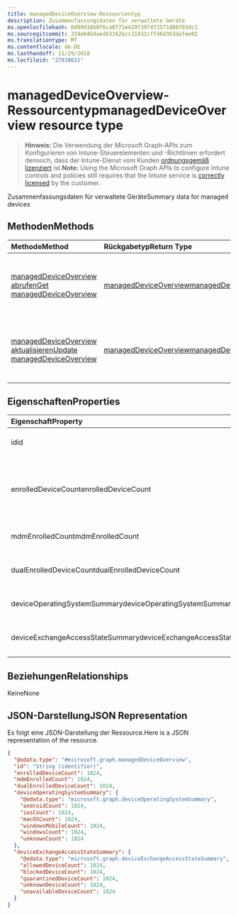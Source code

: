 ```yaml
---
title: managedDeviceOverview-Ressourcentyp
description: Zusammenfassungsdaten für verwaltete Geräte
ms.openlocfilehash: 0d99d16b8f6ca8f71e419f39f473571d80703dc1
ms.sourcegitcommit: 334e84b4aed63162bcc31831cffd6d363dafee02
ms.translationtype: MT
ms.contentlocale: de-DE
ms.lasthandoff: 11/29/2018
ms.locfileid: "27018631"
---
```

# <a name="manageddeviceoverview-resource-type"></a><span data-ttu-id="31afa-103">managedDeviceOverview-Ressourcentyp</span><span class="sxs-lookup"><span data-stu-id="31afa-103">managedDeviceOverview resource type</span></span>

> <span data-ttu-id="31afa-104">**Hinweis:** Die Verwendung der Microsoft Graph-APIs zum Konfigurieren von Intune-Steuerelementen und -Richtlinien erfordert dennoch, dass der Intune-Dienst vom Kunden [ordnungsgemäß lizenziert](https://go.microsoft.com/fwlink/?linkid=839381) ist.</span><span class="sxs-lookup"><span data-stu-id="31afa-104">**Note:** Using the Microsoft Graph APIs to configure Intune controls and policies still requires that the Intune service is [correctly licensed](https://go.microsoft.com/fwlink/?linkid=839381) by the customer.</span></span>

<span data-ttu-id="31afa-105">Zusammenfassungsdaten für verwaltete Geräte</span><span class="sxs-lookup"><span data-stu-id="31afa-105">Summary data for managed devices</span></span>
## <a name="methods"></a><span data-ttu-id="31afa-106">Methoden</span><span class="sxs-lookup"><span data-stu-id="31afa-106">Methods</span></span>
|<span data-ttu-id="31afa-107">Methode</span><span class="sxs-lookup"><span data-stu-id="31afa-107">Method</span></span>|<span data-ttu-id="31afa-108">Rückgabetyp</span><span class="sxs-lookup"><span data-stu-id="31afa-108">Return Type</span></span>|<span data-ttu-id="31afa-109">Beschreibung</span><span class="sxs-lookup"><span data-stu-id="31afa-109">Description</span></span>|
|:---|:---|:---|
|[<span data-ttu-id="31afa-110">managedDeviceOverview abrufen</span><span class="sxs-lookup"><span data-stu-id="31afa-110">Get managedDeviceOverview</span></span>](../api/intune-devices-manageddeviceoverview-get.md)|[<span data-ttu-id="31afa-111">managedDeviceOverview</span><span class="sxs-lookup"><span data-stu-id="31afa-111">managedDeviceOverview</span></span>](../resources/intune-devices-manageddeviceoverview.md)|<span data-ttu-id="31afa-112">Lesen von Eigenschaften und Beziehungen des [managedDeviceOverview](../resources/intune-devices-manageddeviceoverview.md)-Objekts.</span><span class="sxs-lookup"><span data-stu-id="31afa-112">Read properties and relationships of the [managedDeviceOverview](../resources/intune-devices-manageddeviceoverview.md) object.</span></span>|
|[<span data-ttu-id="31afa-113">managedDeviceOverview aktualisieren</span><span class="sxs-lookup"><span data-stu-id="31afa-113">Update managedDeviceOverview</span></span>](../api/intune-devices-manageddeviceoverview-update.md)|[<span data-ttu-id="31afa-114">managedDeviceOverview</span><span class="sxs-lookup"><span data-stu-id="31afa-114">managedDeviceOverview</span></span>](../resources/intune-devices-manageddeviceoverview.md)|<span data-ttu-id="31afa-115">Aktualisieren der Eigenschaften eines [managedDeviceOverview](../resources/intune-devices-manageddeviceoverview.md)-Objekts.</span><span class="sxs-lookup"><span data-stu-id="31afa-115">Update the properties of a [managedDeviceOverview](../resources/intune-devices-manageddeviceoverview.md) object.</span></span>|

## <a name="properties"></a><span data-ttu-id="31afa-116">Eigenschaften</span><span class="sxs-lookup"><span data-stu-id="31afa-116">Properties</span></span>
|<span data-ttu-id="31afa-117">Eigenschaft</span><span class="sxs-lookup"><span data-stu-id="31afa-117">Property</span></span>|<span data-ttu-id="31afa-118">Typ</span><span class="sxs-lookup"><span data-stu-id="31afa-118">Type</span></span>|<span data-ttu-id="31afa-119">Beschreibung</span><span class="sxs-lookup"><span data-stu-id="31afa-119">Description</span></span>|
|:---|:---|:---|
|<span data-ttu-id="31afa-120">id</span><span class="sxs-lookup"><span data-stu-id="31afa-120">id</span></span>|<span data-ttu-id="31afa-121">String</span><span class="sxs-lookup"><span data-stu-id="31afa-121">String</span></span>|<span data-ttu-id="31afa-122">Eindeutiger Bezeichner für die Zusammenfassung</span><span class="sxs-lookup"><span data-stu-id="31afa-122">Unique Identifier for the summary</span></span>|
|<span data-ttu-id="31afa-123">enrolledDeviceCount</span><span class="sxs-lookup"><span data-stu-id="31afa-123">enrolledDeviceCount</span></span>|<span data-ttu-id="31afa-124">Int32</span><span class="sxs-lookup"><span data-stu-id="31afa-124">Int32</span></span>|<span data-ttu-id="31afa-125">Gesamtanzahl von registrierten Geräten.</span><span class="sxs-lookup"><span data-stu-id="31afa-125">Total enrolled device count.</span></span> <span data-ttu-id="31afa-126">Über den Intune-PC-Agent verwaltete Geräte sind nicht enthalten.</span><span class="sxs-lookup"><span data-stu-id="31afa-126">Does not include PC devices managed via Intune PC Agent</span></span>|
|<span data-ttu-id="31afa-127">mdmEnrolledCount</span><span class="sxs-lookup"><span data-stu-id="31afa-127">mdmEnrolledCount</span></span>|<span data-ttu-id="31afa-128">Int32</span><span class="sxs-lookup"><span data-stu-id="31afa-128">Int32</span></span>|<span data-ttu-id="31afa-129">Anzahl von in MDM registrierten Geräten</span><span class="sxs-lookup"><span data-stu-id="31afa-129">The number of devices enrolled in MDM</span></span>|
|<span data-ttu-id="31afa-130">dualEnrolledDeviceCount</span><span class="sxs-lookup"><span data-stu-id="31afa-130">dualEnrolledDeviceCount</span></span>|<span data-ttu-id="31afa-131">Int32</span><span class="sxs-lookup"><span data-stu-id="31afa-131">Int32</span></span>|<span data-ttu-id="31afa-132">Anzahl von Geräten, die in MDM und EAS registriert sind</span><span class="sxs-lookup"><span data-stu-id="31afa-132">The number of devices enrolled in both MDM and EAS</span></span>|
|<span data-ttu-id="31afa-133">deviceOperatingSystemSummary</span><span class="sxs-lookup"><span data-stu-id="31afa-133">deviceOperatingSystemSummary</span></span>|[<span data-ttu-id="31afa-134">deviceOperatingSystemSummary</span><span class="sxs-lookup"><span data-stu-id="31afa-134">deviceOperatingSystemSummary</span></span>](../resources/intune-devices-deviceoperatingsystemsummary.md)|<span data-ttu-id="31afa-135">Betriebssystemzusammenfassung für das Gerät</span><span class="sxs-lookup"><span data-stu-id="31afa-135">Device operating system summary.</span></span>|
|<span data-ttu-id="31afa-136">deviceExchangeAccessStateSummary</span><span class="sxs-lookup"><span data-stu-id="31afa-136">deviceExchangeAccessStateSummary</span></span>|[<span data-ttu-id="31afa-137">deviceExchangeAccessStateSummary</span><span class="sxs-lookup"><span data-stu-id="31afa-137">deviceExchangeAccessStateSummary</span></span>](../resources/intune-devices-deviceexchangeaccessstatesummary.md)|<span data-ttu-id="31afa-138">Verteilung des Exchange-Zugriffsstatus in Intune</span><span class="sxs-lookup"><span data-stu-id="31afa-138">Distribution of Exchange Access State in Intune</span></span>|

## <a name="relationships"></a><span data-ttu-id="31afa-139">Beziehungen</span><span class="sxs-lookup"><span data-stu-id="31afa-139">Relationships</span></span>
<span data-ttu-id="31afa-140">Keine</span><span class="sxs-lookup"><span data-stu-id="31afa-140">None</span></span>
## <a name="json-representation"></a><span data-ttu-id="31afa-141">JSON-Darstellung</span><span class="sxs-lookup"><span data-stu-id="31afa-141">JSON Representation</span></span>
<span data-ttu-id="31afa-142">Es folgt eine JSON-Darstellung der Ressource.</span><span class="sxs-lookup"><span data-stu-id="31afa-142">Here is a JSON representation of the resource.</span></span>
<!-- {
  "blockType": "resource",
  "keyProperty": "id",
  "@odata.type": "microsoft.graph.managedDeviceOverview"
}
-->
``` json
{
  "@odata.type": "#microsoft.graph.managedDeviceOverview",
  "id": "String (identifier)",
  "enrolledDeviceCount": 1024,
  "mdmEnrolledCount": 1024,
  "dualEnrolledDeviceCount": 1024,
  "deviceOperatingSystemSummary": {
    "@odata.type": "microsoft.graph.deviceOperatingSystemSummary",
    "androidCount": 1024,
    "iosCount": 1024,
    "macOSCount": 1024,
    "windowsMobileCount": 1024,
    "windowsCount": 1024,
    "unknownCount": 1024
  },
  "deviceExchangeAccessStateSummary": {
    "@odata.type": "microsoft.graph.deviceExchangeAccessStateSummary",
    "allowedDeviceCount": 1024,
    "blockedDeviceCount": 1024,
    "quarantinedDeviceCount": 1024,
    "unknownDeviceCount": 1024,
    "unavailableDeviceCount": 1024
  }
}
```



